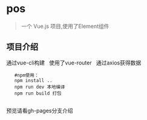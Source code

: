 # pos

> 一个 Vue.js 项目,使用了Element组件

## 项目介绍
通过vue-cli构建
   使用了vue-router
   通过axios获得数据
```
   #npm使用：
   npm install ..
   npm run dev 本地编译
   npm run build 打包
   
```
预览请看gh-pages分支介绍

